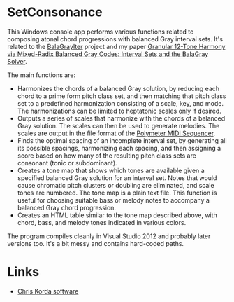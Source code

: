 # SetConsonance

This Windows console app performs various functions related to composing atonal chord progressions with balanced Gray interval sets. It's related to the [BalaGrayIter](https://github.com/victimofleisure/BalaGrayIter) project and my paper [Granular 12-Tone Harmony via Mixed-Radix Balanced Gray Codes: Interval Sets and the BalaGray Solver](https://doi.org/10.5281/zenodo.16041343).

The main functions are:
* Harmonizes the chords of a balanced Gray solution, by reducing each chord to a prime form pitch class set, and then matching that pitch class set to a predefined harmonization consisting of a scale, key, and mode. The harmonizations can be limited to heptatonic scales only if desired.
* Outputs a series of scales that harmonize with the chords of a balanced Gray solution. The scales can then be used to generate melodies. The scales are output in the file format of the [Polymeter MIDI Sequencer](https://victimofleisure.github.io/Polymeter/).
* Finds the optimal spacing of an incomplete interval set, by generating all its possible spacings, harmonizing each spacing, and then assigning a score based on how many of the resulting pitch class sets are consonant (tonic or subdominant).
* Creates a tone map that shows which tones are available given a specified balanced Gray solution for an interval set. Notes that would cause chromatic pitch clusters or doubling are eliminated, and scale tones are numbered. The tone map is a plain text file. This function is useful for choosing suitable bass or melody notes to accompany a balanced Gray chord progression.
* Creates an HTML table similar to the tone map described above, with chord, bass, and melody tones indicated in various colors.

The program compiles cleanly in Visual Studio 2012 and probably later versions too. It's a bit messy and contains hard-coded paths.

# Links

* [Chris Korda software](https://victimofleisure.github.io/software)
